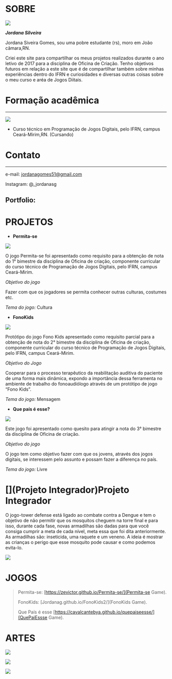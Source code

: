 

# [](SOBRE)SOBRE

![](myphot.png)

**_Jordana Silveira_**
   
Jordana Siveira Gomes, sou uma pobre estudante (rs), moro em João cãmara,RN.
   
Criei este site para compartilhar os meus projetos realizados durante o ano letivo de 2017 para a disciplina de Oficina de Criação. Tenho objetivos futuros em relação a este site que é de compartilhar também sobre minhas experiências dentro do IFRN e curiosidades e diversas outras coisas sobre o meu curso e aréa de Jogos Diitais.


# **Formação acadêmica**

***

![](IFRN4.png)

* Curso técnico em Programação de Jogos Digitais, pelo IFRN, campus Ceará-Mirim,RN. (Cursando)


# **Contato**

***

e-mail: jordanagomes51@gmail.com

Instagram: @_jordanasg

   

## [](Portfolio:)Portfolio:


# [](PROJETOS)PROJETOS


* **Permita-se**

![](ps.png)

O jogo Permita-se foi apresentado como requisito para a obtenção de nota do 1° bimestre da disciplina de Oficina de criação, componente curricular do curso técnico de Programação de Jogos Digitais, pelo IFRN, campus Ceará-Mirim.

_Objetivo do jogo_

Fazer com que os jogadores se permita conhecer outras culturas, costumes etc.

_Tema do jogo:_  Cultura


*  **FonoKids**

![](fk.jpg)

Protótipo do jogo Fono Kids apresentado como requisito parcial para a obtenção de nota do 2° bimestre da disciplina de Oficina de criação, componente curricular do curso técnico de Programação de Jogos Digitais, pelo IFRN, campus Ceará-Mirim.

_Objetivo do Jogo_

Cooperar para o processo terapêutico da reabilitação auditiva do paciente de uma forma mais dinâmica, expondo a importância dessa ferramenta no ambiente de trabalho do fonoaudiólogo através de um protótipo de jogo “Fono Kids”.

_Tema do jogo:_  Mensagem

*  **Que país é esse?**

![](qp10.png)

Este jogo foi apresentado como quesito para atingir a nota do 3° bimestre da disciplina de Oficina de criação.


_Objetivo do jogo_

O jogo tem como objetivo fazer com que os jovens, através dos jogos digitais, se interessem pelo assunto e possam fazer a diferença no país.

_Tema do jogo:_ Livre

# [](Projeto Integrador)Projeto Integrador

   O jogo-tower defense está ligado ao combate contra a Dengue e tem o objetivo de não permitir que os mosquitos cheguem na torre final e para isso,  durante cada fase, novas armadilhas são dadas para que você consiga cumprir a meta de cada nível, meta essa que foi dita anteriormente. As armadilhas são: inseticida, uma raquete e um veneno. A ideia é mostrar as crianças o perigo que esse mosquito pode causar e como podemos evita-lo. 
   
 ![](td.png)
   
   

# [](JOGOS)JOGOS


> Permita-se:
>[https://zevictor.github.io/Permita-se/](Permita-se Game).
>
> FonoKids:
>[Jordanag.github.io/FonoKids2/](FonoKids Game).
>
> Que País é esse 
>[https://cavalcantebya.github.io/quepaiseesse/](QuePaiEssse Game).




# [](ARTES)ARTES

![](QPA.png)

![](artfk1.png)

![](mp1.png)














